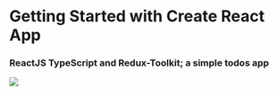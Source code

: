 # Getting Started with Create React App

### ReactJS TypeScript and Redux-Toolkit; a simple todos app



![](https://github.com/muratavci05/ReactJS-Typescript-Todos-App/blob/dd7824942a28a42d46d48e02cca264c45f95a462/src/assets/view_.gif)

